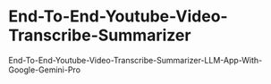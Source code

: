 # End-To-End-Youtube-Video-Transcribe-Summarizer
End-To-End-Youtube-Video-Transcribe-Summarizer-LLM-App-With-Google-Gemini-Pro
